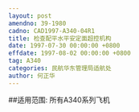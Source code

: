 ```yaml
---
layout: post
amendno: 39-1980
cadno: CAD1997-A340-04R1
title: 检查配平水平安定面超控机构
date: 1997-07-30 00:00:00 +0800
effdate: 1997-08-02 00:00:00 +0800
tag: A340
categories: 民航华东管理局适航处
author: 何正华
---
```


##适用范围:
所有A340系列飞机


